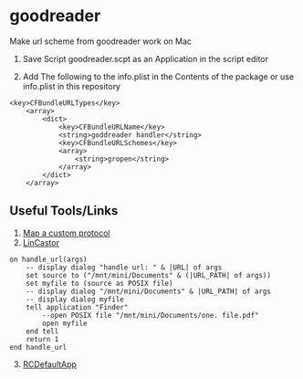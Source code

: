 # goodreader
Make url scheme from goodreader work on Mac

1. Save Script goodreader.scpt as an Application in the script editor

2. Add The following to the info.plist in the Contents of the package or use info.plist in this repository

``` plist
<key>CFBundleURLTypes</key>
	<array>
		<dict>
			<key>CFBundleURLName</key>
			<string>goddreader handler</string>
			<key>CFBundleURLSchemes</key>
			<array>
				<string>gropen</string>
			</array>
		</dict>
	</array>
```

## Useful Tools/Links
1. [Map a custom protocol](https://stackoverflow.com/questions/471581/how-to-map-a-custom-protocol-to-an-application-on-the-mac/3704396#3704396)
2. [LinCastor](https://onflapp.wordpress.com/lincastor/)

``` applescript
on handle_url(args)
	-- display dialog "handle url: " & |URL| of args
	set source to ("/mnt/mini/Documents" & (|URL_PATH| of args))
	set myfile to (source as POSIX file)
	-- display dialog "/mnt/mini/Documents" & |URL_PATH| of args
	-- display dialog myfile
	tell application "Finder"
		--open POSIX file "/mnt/mini/Documents/one. file.pdf"
		open myfile
	end tell
	return 1
end handle_url
```
3. [RCDefaultApp](http://www.rubicode.com/Software/RCDefaultApp/)
